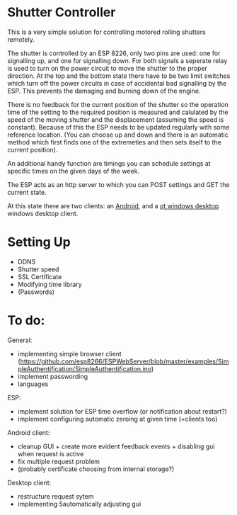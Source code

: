 # Shutter Controller


This is a very simple solution for controlling motored rolling shutters remotely.

The shutter is controlled by an ESP 8226, only two pins are used: one for signalling up, and one for signalling down. For both signals a seperate relay is used to turn on the power circuit to move the shutter to the proper direction. At the top and the bottom state there have to be two limit switches which turn off the power circuits in case of accidental bad signalling by the ESP. This prevents the damaging and burning down of the engine.

There is no feedback for the current position of the shutter so the operation time of the setting to the required position is measured and calulated by the speed of the moving shutter and the displacement (assuming the speed is constant). Because of this the ESP needs to be updated regularly with some reference location. (You can choose up and down and there is an automatic method which first finds one of the extremeties and then sets itself to the current position).

An additional handy function are timings you can schedule settings at specific times on the given days of the week.

The ESP acts as an http server to which you can POST settings and GET the current state.

At this state there are two clients: an [Android](./), and a [qt windows desktop](./) windows desktop client.


# Setting Up 
* DDNS
* Shutter speed
* SSL Certificate
* Modifying time library
* (Passwords)

# To do:
General:

* implementing simple browser client (https://github.com/esp8266/ESPWebServer/blob/master/examples/SimpleAuthentification/SimpleAuthentification.ino)
* implement passwording
* languages

ESP:
* implement solution for ESP time overflow (or notification about restart?)
* implement configuring automatic zeroing at given time (+clients too)

Android client:
* cleanup GUI + create more evident feedback events + disabling gui when request is active
* fix multiple request problem
* (probably certificate choosing from internal storage?)

Desktop client:
* restructure request sytem
* implementing 5automatically adjusting gui